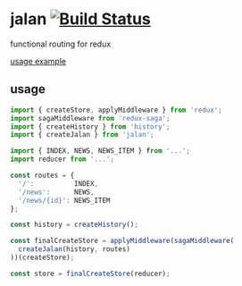 # jalan [![Build Status](https://travis-ci.org/barbuza/jalan.svg?branch=master)](https://travis-ci.org/barbuza/jalan)

functional routing for redux

[usage example](tests/browser.js)

## usage
```js
import { createStore, applyMiddleware } from 'redux';
import sagaMiddleware from 'redux-saga';
import { createHistory } from 'history';
import { createJalan } from 'jalan';

import { INDEX, NEWS, NEWS_ITEM } from '...';
import reducer from '...';

const routes = {
  '/':          INDEX,
  '/news':      NEWS,
  '/news/{id}': NEWS_ITEM
};

const history = createHistory();

const finalCreateStore = applyMiddleware(sagaMiddleware(
  createJalan(history, routes)
))(createStore);

const store = finalCreateStore(reducer);
```
